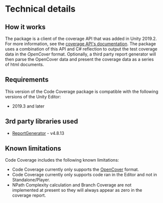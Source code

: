 # Technical details

## How it works

The package is a client of the coverage API that was added in Unity 2019.2. For more information, see the [coverage API's documentation](https://docs.unity3d.com/ScriptReference/TestTools.Coverage.html). The package uses a combination of this API and C# reflection to output the test coverage data in the *OpenCover* format. Optionally, a third party report generator will then parse the OpenCover data and present the coverage data as a series of html documents.

## Requirements

This version of the Code Coverage package is compatible with the following versions of the Unity Editor:

* 2019.3 and later

## 3rd party libraries used

* [ReportGenerator](https://github.com/danielpalme/ReportGenerator) - v4.8.13

## Known limitations

Code Coverage includes the following known limitations:

* Code Coverage currently only supports the [OpenCover](https://github.com/OpenCover/opencover) format.
* Code Coverage currently only supports code ran in the Editor and not in Standalone/Player.
* NPath Complexity calculation and Branch Coverage are not implemented at present so they will always appear as zero in the coverage report.